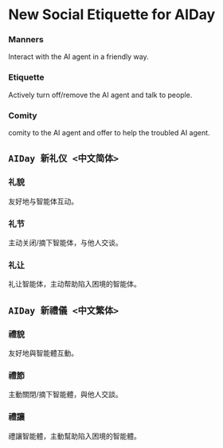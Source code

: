 # New Social Etiquette for AIDay

### Manners<br/>

Interact with the AI agent in a friendly way.

### Etiquette<br/>

Actively turn off/remove the AI agent and talk to people. 

### Comity<br/>
comity to the AI agent and offer to help the troubled AI agent.


## `AIDay 新礼仪 <中文简体>`

### 礼貌<br/>

友好地与智能体互动。

### 礼节<br/>
主动关闭/摘下智能体，与他人交谈。

### 礼让<br/>
礼让智能体，主动帮助陷入困境的智能体。


## `AIDay 新禮儀 <中文繁体>`

### 禮貌<br/>

友好地與智能體互動。

### 禮節<br/>
主動關閉/摘下智能體，與他人交談。

### 禮讓<br/>
禮讓智能體，主動幫助陷入困境的智能體。
